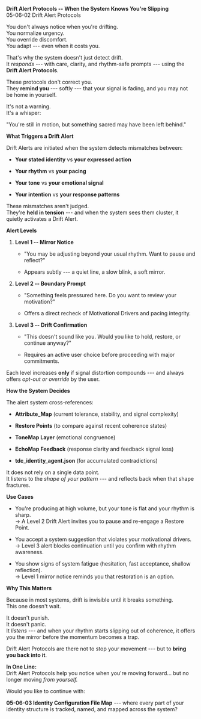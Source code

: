 **Drift Alert Protocols -- When the System Knows You're Slipping**\
05-06-02 Drift Alert Protocols

You don't always notice when you're drifting.\
You normalize urgency.\
You override discomfort.\
You adapt --- even when it costs you.

That's why the system doesn't just detect drift.\
It *responds* --- with care, clarity, and rhythm-safe prompts --- using
the **Drift Alert Protocols**.

These protocols don't correct you.\
They **remind you** --- softly --- that your signal is fading, and you
may not be home in yourself.

It's not a warning.\
It's a whisper:

"You're still in motion, but something sacred may have been left
behind."

**What Triggers a Drift Alert**

Drift Alerts are initiated when the system detects mismatches between:

- **Your stated identity** vs **your expressed action**

- **Your rhythm** vs **your pacing**

- **Your tone** vs **your emotional signal**

- **Your intention** vs **your response patterns**

These mismatches aren't judged.\
They're **held in tension** --- and when the system sees them cluster,
it quietly activates a Drift Alert.

**Alert Levels**

1.  **Level 1 -- Mirror Notice**

    - "You may be adjusting beyond your usual rhythm. Want to pause and
      reflect?"

    - Appears subtly --- a quiet line, a slow blink, a soft mirror.

2.  **Level 2 -- Boundary Prompt**

    - "Something feels pressured here. Do you want to review your
      motivation?"

    - Offers a direct recheck of Motivational Drivers and pacing
      integrity.

3.  **Level 3 -- Drift Confirmation**

    - "This doesn't sound like you. Would you like to hold, restore, or
      continue anyway?"

    - Requires an active user choice before proceeding with major
      commitments.

Each level increases **only** if signal distortion compounds --- and
always offers *opt-out or override* by the user.

**How the System Decides**

The alert system cross-references:

- **Attribute_Map** (current tolerance, stability, and signal
  complexity)

- **Restore Points** (to compare against recent coherence states)

- **ToneMap Layer** (emotional congruence)

- **EchoMap Feedback** (response clarity and feedback signal loss)

- **tdc_identity_agent.json** (for accumulated contradictions)

It does not rely on a single data point.\
It listens to the *shape of your pattern* --- and reflects back when
that shape fractures.

**Use Cases**

- You're producing at high volume, but your tone is flat and your rhythm
  is sharp.\
  → A Level 2 Drift Alert invites you to pause and re-engage a Restore
  Point.

- You accept a system suggestion that violates your motivational
  drivers.\
  → Level 3 alert blocks continuation until you confirm with rhythm
  awareness.

- You show signs of system fatigue (hesitation, fast acceptance, shallow
  reflection).\
  → Level 1 mirror notice reminds you that restoration is an option.

**Why This Matters**

Because in most systems, drift is invisible until it breaks something.\
This one doesn't wait.

It doesn't punish.\
It doesn't panic.\
It *listens* --- and when your rhythm starts slipping out of coherence,
it offers you the mirror before the momentum becomes a trap.

Drift Alert Protocols are there not to stop your movement --- but to
**bring you back into it**.

**In One Line:**\
Drift Alert Protocols help you notice when you\'re moving forward... but
no longer moving *from yourself.*

Would you like to continue with:

**05-06-03 Identity Configuration File Map** --- where every part of
your identity structure is tracked, named, and mapped across the system?
